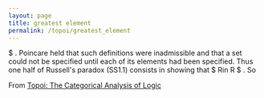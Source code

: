 ```yaml
---
layout: page
title: greatest element
permalink: /topoi/greatest_element
---
```

$ . Poincare held that such definitions were inadmissible and that a set could not be specified until each of its elements had been specified. Thus one half of Russell's paradox (SS1.1) consists in showing that $ Rin R $ . So


From [Topoi: The Categorical Analysis of Logic](https://mathgloss.github.io/MathGloss/topoi.html)